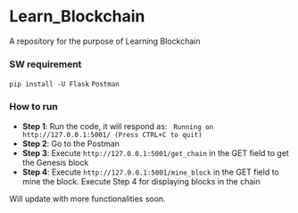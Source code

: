 # Learn_Blockchain

A repository for the purpose of Learning Blockchain

### SW requirement

`pip install -U Flask`
`Postman`

### How to run

* **Step 1**: Run the code, it will respond as: ` Running on http://127.0.0.1:5001/ (Press CTRL+C to quit)`
* **Step 2**: Go to the Postman
* **Step 3**: Execute `http://127.0.0.1:5001/get_chain` in the GET field to get the Genesis block
* **Step 4**: Execute `http://127.0.0.1:5001/mine_block` in the GET field to mine the block. Execute Step 4 for displaying blocks in the chain

Will update with more functionalities soon.
